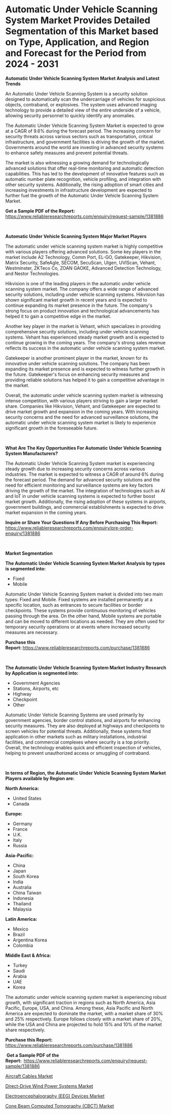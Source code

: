 <p><h1>Automatic Under Vehicle Scanning System Market Provides Detailed Segmentation of this Market based on Type, Application, and Region and Forecast for the Period from 2024 - 2031</h1></p><p><strong>Automatic Under Vehicle Scanning System Market Analysis and Latest Trends</strong></p>
<p><p>An Automatic Under Vehicle Scanning System is a security solution designed to automatically scan the undercarriage of vehicles for suspicious objects, contraband, or explosives. The system uses advanced imaging technology to provide a detailed view of the entire underside of a vehicle, allowing security personnel to quickly identify any anomalies.</p><p>The Automatic Under Vehicle Scanning System Market is expected to grow at a CAGR of 9.6% during the forecast period. The increasing concern for security threats across various sectors such as transportation, critical infrastructure, and government facilities is driving the growth of the market. Governments around the world are investing in advanced security systems to enhance safety measures and prevent potential threats.</p><p>The market is also witnessing a growing demand for technologically advanced solutions that offer real-time monitoring and automatic detection capabilities. This has led to the development of innovative features such as automatic number plate recognition, vehicle profiling, and integration with other security systems. Additionally, the rising adoption of smart cities and increasing investments in infrastructure development are expected to further fuel the growth of the Automatic Under Vehicle Scanning System Market.</p></p>
<p><strong>Get a Sample PDF of the Report:&nbsp;</strong> <a href="https://www.reliableresearchreports.com/enquiry/request-sample/1381886">https://www.reliableresearchreports.com/enquiry/request-sample/1381886</a></p>
<p>&nbsp;</p>
<p><strong>Automatic Under Vehicle Scanning System Major Market Players</strong></p>
<p><p>The automatic under vehicle scanning system market is highly competitive with various players offering advanced solutions. Some key players in the market include A2 Technology, Comm Port, EL-GO, Gatekeeper, Hikvision, Matrix Security, SafeAgle, SECOM, SecuScan, Ulgen, UVIScan, Vehant, Westminster, ZKTeco Co, ZOAN GAOKE, Advanced Detection Technology, and Nestor Technologies.</p><p>Hikvision is one of the leading players in the automatic under vehicle scanning system market. The company offers a wide range of advanced security solutions, including under vehicle scanning systems. Hikvision has shown significant market growth in recent years and is expected to continue expanding its market presence in the future. The company's strong focus on product innovation and technological advancements has helped it to gain a competitive edge in the market.</p><p>Another key player in the market is Vehant, which specializes in providing comprehensive security solutions, including under vehicle scanning systems. Vehant has experienced steady market growth and is expected to continue growing in the coming years. The company's strong sales revenue reflects its success in the automatic under vehicle scanning system market.</p><p>Gatekeeper is another prominent player in the market, known for its innovative under vehicle scanning solutions. The company has been expanding its market presence and is expected to witness further growth in the future. Gatekeeper's focus on enhancing security measures and providing reliable solutions has helped it to gain a competitive advantage in the market.</p><p>Overall, the automatic under vehicle scanning system market is witnessing intense competition, with various players striving to gain a larger market share. Companies like Hikvision, Vehant, and Gatekeeper are expected to drive market growth and expansion in the coming years. With increasing security concerns and the need for advanced surveillance solutions, the automatic under vehicle scanning system market is likely to experience significant growth in the foreseeable future.</p></p>
<p>&nbsp;</p>
<p><strong>What Are The Key Opportunities For Automatic Under Vehicle Scanning System Manufacturers?</strong></p>
<p><p>The Automatic Under Vehicle Scanning System market is experiencing steady growth due to increasing security concerns across various industries. The market is expected to witness a CAGR of around 6% during the forecast period. The demand for advanced security solutions and the need for efficient monitoring and surveillance systems are key factors driving the growth of the market. The integration of technologies such as AI and IoT in under vehicle scanning systems is expected to further boost market growth. Additionally, the rising adoption of these systems in airports, government buildings, and commercial establishments is expected to drive market expansion in the coming years.</p></p>
<p><strong>Inquire or Share Your Questions If Any Before Purchasing This Report:</strong> <a href="https://www.reliableresearchreports.com/enquiry/pre-order-enquiry/1381886">https://www.reliableresearchreports.com/enquiry/pre-order-enquiry/1381886</a></p>
<p>&nbsp;</p>
<p><strong>Market Segmentation</strong></p>
<p><strong>The Automatic Under Vehicle Scanning System Market Analysis by types is segmented into:</strong></p>
<p><ul><li>Fixed</li><li>Mobile</li></ul></p>
<p><p>Automatic Under Vehicle Scanning System market is divided into two main types: Fixed and Mobile. Fixed systems are installed permanently at a specific location, such as entrances to secure facilities or border checkpoints. These systems provide continuous monitoring of vehicles passing through the area. On the other hand, Mobile systems are portable and can be moved to different locations as needed. They are often used for temporary security operations or at events where increased security measures are necessary.</p></p>
<p><strong>Purchase this Report:&nbsp;</strong><a href="https://www.reliableresearchreports.com/purchase/1381886">https://www.reliableresearchreports.com/purchase/1381886</a></p>
<p>&nbsp;</p>
<p><strong>The Automatic Under Vehicle Scanning System Market Industry Research by Application is segmented into:</strong></p>
<p><ul><li>Government Agencies</li><li>Stations, Airports, etc</li><li>Highway</li><li>Checkpoint</li><li>Other</li></ul></p>
<p><p>Automatic Under Vehicle Scanning Systems are used primarily by government agencies, border control stations, and airports for enhancing security measures. They are also deployed at highways and checkpoints to screen vehicles for potential threats. Additionally, these systems find application in other markets such as military installations, industrial facilities, and commercial complexes where security is a top priority. Overall, the technology enables quick and efficient inspection of vehicles, helping to prevent unauthorized access or smuggling of contraband.</p></p>
<p>&nbsp;</p>
<p><strong>In terms of Region, the Automatic Under Vehicle Scanning System Market Players available by Region are:</strong></p>
<p>
    <p> <strong> North America: </strong>
        <ul>
            <li>United States</li>
            <li>Canada</li>
        </ul>
        </p> 
    <p> <strong> Europe: </strong>
        <ul>
            <li>Germany</li>
            <li>France</li>
            <li>U.K.</li>
            <li>Italy</li>
            <li>Russia</li>
        </ul>
        </p> 
    <p> <strong> Asia-Pacific: </strong>
        <ul>
            <li>China</li>
            <li>Japan</li>
            <li>South Korea</li>
            <li>India</li>
            <li>Australia</li>
            <li>China Taiwan</li>
            <li>Indonesia</li>
            <li>Thailand</li>
            <li>Malaysia</li>
        </ul>
        </p> 
    <p> <strong> Latin America: </strong>
        <ul>
            <li>Mexico</li>
            <li>Brazil</li>
            <li>Argentina Korea</li>
            <li>Colombia</li>
        </ul>
        </p> 
    <p> <strong> Middle East & Africa: </strong>
        <ul>
            <li>Turkey</li>
            <li>Saudi</li>
            <li>Arabia</li>
            <li>UAE</li>
            <li>Korea</li>
        </ul>
    </p>
    </p>
<p><p>The automatic under vehicle scanning system market is experiencing robust growth, with significant traction in regions such as North America, Asia Pacific, Europe, USA, and China. Among these, Asia Pacific and North America are expected to dominate the market, with a market share of 30% and 25% respectively. Europe follows closely with a market share of 20%, while the USA and China are projected to hold 15% and 10% of the market share respectively.</p></p>
<p><strong>Purchase this Report: </strong><a href="https://www.reliableresearchreports.com/purchase/1381886">https://www.reliableresearchreports.com/purchase/1381886</a></p>
<p>&nbsp;<strong>Get a Sample PDF of the Report:&nbsp;&nbsp;</strong><a href="https://www.reliableresearchreports.com/enquiry/request-sample/1381886">https://www.reliableresearchreports.com/enquiry/request-sample/1381886</a></p>
<p><strong></strong></p>
<p><p><a href="https://view.publitas.com/reportprime-1/aircraft-cables-market-growth-market-trends-covid-19-impact-and-forecasts-for-period-from-2023-2030/">Aircraft Cables Market</a></p><p><a href="https://gentle-editor-9db.notion.site/Direct-Drive-Wind-Power-Systems-Market-Provides-Detailed-Segmentation-of-this-Market-based-on-Type--c28f62a171604d64a3c35bd5d10a5f70">Direct-Drive Wind Power Systems Market</a></p><p><a href="https://view.publitas.com/reportprime-1/electroencephalography-eeg-devices-market-research-report-forecasted-for-period-from-2023-2030-by-market-type-market-application-and-region/">Electroencephalography (EEG) Devices Market</a></p><p><a href="https://view.publitas.com/reportprime-1/cone-beam-computed-tomography-cbct-market-size-market-share-and-global-market-analysis-report-2023-2030/">Cone Beam Computed Tomography (CBCT) Market</a></p></p>